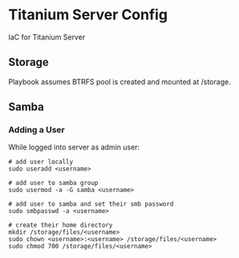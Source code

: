 # Titanium Server Config

IaC for Titanium Server

## Storage

Playbook assumes BTRFS pool is created and mounted at /storage.

## Samba

### Adding a User

While logged into server as admin user:

```shell
# add user locally
sudo useradd <username>

# add user to samba group
sudo usermod -a -G samba <username>

# add user to samba and set their smb password
sudo smbpasswd -a <username>

# create their home directory
mkdir /storage/files/<username>
sudo chown <username>:<username> /storage/files/<username>
sudo chmod 700 /storage/files/<username>
```
